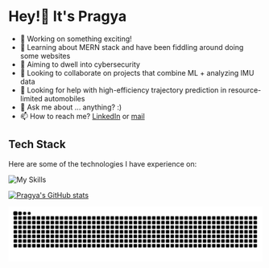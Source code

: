 # Hey!👋 It's Pragya
- 🔭 Working on something exciting!
- 🌱 Learning about MERN stack and have been fiddling around doing some websites
- 🧠 Aiming to dwell into cybersecurity
- 👯 Looking to collaborate on projects that combine ML + analyzing IMU data
- 🤔 Looking for help with high-efficiency trajectory prediction in resource-limited automobiles
- 💬 Ask me about ... anything? :)
- 📫 How to reach me? [LinkedIn](https://www.linkedin.com/in/pragya-sekar/) or [mail](mailto:pragya.skr10@gmail.com)

## Tech Stack
Here are some of the technologies I have experience on:

![My Skills](https://skillicons.dev/icons?i=python,java,js,c,cpp,scala,bash,powershell,r,matlab,git,github,windows,kali,ubuntu,linux,mint,pytorch,anaconda,tensorflow,sklearn,opencv,pkl,selenium,gcp,aws,docker,kubernetes,openstack,react,html,css,tailwind,bootstrap,materialui,figma,threejs,vite,npm,nodejs,express,fastapi,mongodb,mysql,sqlite,flask,netlify,vercel,notion&theme=light)

[![Pragya's GitHub stats](https://github-readme-stats.vercel.app/api?username=pragy10)](https://github.com/pragy10)

![snake gif](https://github.com/pragy10/pragy10/blob/output/github-snake-dark.svg)

